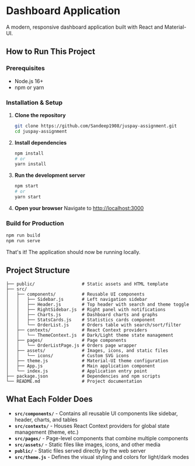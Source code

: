 # Dashboard Application

A modern, responsive dashboard application built with React and Material-UI.

## How to Run This Project

### Prerequisites
- Node.js 16+ 
- npm or yarn

### Installation & Setup

1. **Clone the repository**
   ```bash
   git clone https://github.com/Sandeep1908/juspay-assignment.git
   cd juspay-assignment
   ```

2. **Install dependencies**
   ```bash
   npm install
   # or
   yarn install
   ```

3. **Run the development server**
   ```bash
   npm start
   # or
   yarn start
   ```

4. **Open your browser**
   Navigate to [http://localhost:3000](http://localhost:3000)

### Build for Production

```bash
npm run build
npm run serve
```

That's it! The application should now be running locally.

## Project Structure

```
├── public/                  # Static assets and HTML template
├── src/
│   ├── components/          # Reusable UI components
│   │   ├── Sidebar.js       # Left navigation sidebar
│   │   ├── Header.js        # Top header with search and theme toggle
│   │   ├── RightSidebar.js  # Right panel with notifications
│   │   ├── Charts.js        # Dashboard charts and graphs
│   │   ├── StatsCards.js    # Statistics cards component
│   │   └── OrderList.js     # Orders table with search/sort/filter
│   ├── contexts/            # React Context providers
│   │   └── ThemeContext.js  # Dark/Light theme state management
│   ├── pages/               # Page components
│   │   └── OrderListPage.js # Orders page wrapper
│   ├── assets/              # Images, icons, and static files
│   │   └── icons/           # Custom SVG icons
│   ├── theme.js             # Material-UI theme configuration
│   ├── App.js               # Main application component
│   └── index.js             # Application entry point
├── package.json             # Dependencies and npm scripts
└── README.md                # Project documentation
```

## What Each Folder Does

- **`src/components/`** - Contains all reusable UI components like sidebar, header, charts, and tables
- **`src/contexts/`** - Houses React Context providers for global state management (theme, etc.)
- **`src/pages/`** - Page-level components that combine multiple components
- **`src/assets/`** - Static files like images, icons, and other media
- **`public/`** - Static files served directly by the web server
- **`src/theme.js`** - Defines the visual styling and colors for light/dark modes